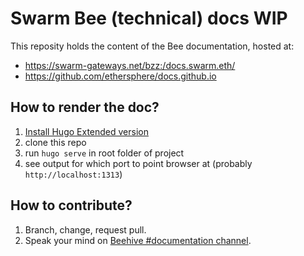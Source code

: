 # Swarm Bee (technical) docs WIP

This reposity holds the content of the Bee documentation, hosted at:

- https://swarm-gateways.net/bzz:/docs.swarm.eth/
- https://github.com/ethersphere/docs.github.io

## How to render the doc?

1. [Install Hugo Extended version](https://gohugo.io/getting-started/installing/)
2. clone this repo
3. run `hugo serve` in root folder of project
4. see output for which port to point browser at (probably `http://localhost:1313`)

## How to contribute?

1. Branch, change, request pull.
2. Speak your mind on [Beehive #documentation channel](https://beehive.ethswarm.org/swarm/channels/documentation).

